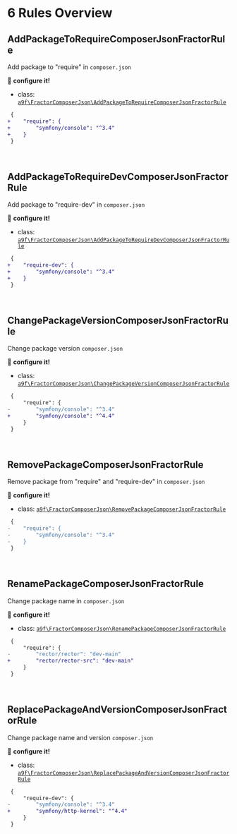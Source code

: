 # 6 Rules Overview

## AddPackageToRequireComposerJsonFractorRule

Add package to "require" in `composer.json`

:wrench: **configure it!**

- class: [`a9f\FractorComposerJson\AddPackageToRequireComposerJsonFractorRule`](../rules/AddPackageToRequireComposerJsonFractorRule.php)

```diff
 {
+    "require": {
+        "symfony/console": "^3.4"
+    }
 }
```

<br>

## AddPackageToRequireDevComposerJsonFractorRule

Add package to "require-dev" in `composer.json`

:wrench: **configure it!**

- class: [`a9f\FractorComposerJson\AddPackageToRequireDevComposerJsonFractorRule`](../rules/AddPackageToRequireDevComposerJsonFractorRule.php)

```diff
 {
+    "require-dev": {
+        "symfony/console": "^3.4"
+    }
 }
```

<br>

## ChangePackageVersionComposerJsonFractorRule

Change package version `composer.json`

:wrench: **configure it!**

- class: [`a9f\FractorComposerJson\ChangePackageVersionComposerJsonFractorRule`](../rules/ChangePackageVersionComposerJsonFractorRule.php)

```diff
 {
     "require": {
-        "symfony/console": "^3.4"
+        "symfony/console": "^4.4"
     }
 }
```

<br>

## RemovePackageComposerJsonFractorRule

Remove package from "require" and "require-dev" in `composer.json`

:wrench: **configure it!**

- class: [`a9f\FractorComposerJson\RemovePackageComposerJsonFractorRule`](../rules/RemovePackageComposerJsonFractorRule.php)

```diff
 {
-    "require": {
-        "symfony/console": "^3.4"
-    }
 }
```

<br>

## RenamePackageComposerJsonFractorRule

Change package name in `composer.json`

:wrench: **configure it!**

- class: [`a9f\FractorComposerJson\RenamePackageComposerJsonFractorRule`](../rules/RenamePackageComposerJsonFractorRule.php)

```diff
 {
     "require": {
-        "rector/rector": "dev-main"
+        "rector/rector-src": "dev-main"
     }
 }
```

<br>

## ReplacePackageAndVersionComposerJsonFractorRule

Change package name and version `composer.json`

:wrench: **configure it!**

- class: [`a9f\FractorComposerJson\ReplacePackageAndVersionComposerJsonFractorRule`](../rules/ReplacePackageAndVersionComposerJsonFractorRule.php)

```diff
 {
     "require-dev": {
-        "symfony/console": "^3.4"
+        "symfony/http-kernel": "^4.4"
     }
 }
```

<br>
